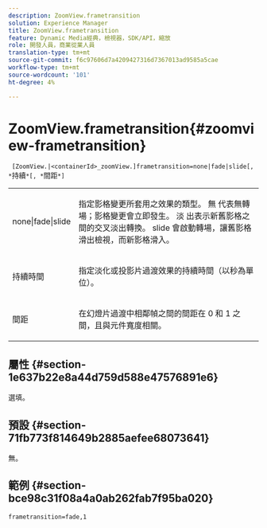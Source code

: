 ```yaml
---
description: ZoomView.frametransition
solution: Experience Manager
title: ZoomView.frametransition
feature: Dynamic Media經典，檢視器，SDK/API，縮放
role: 開發人員，商業從業人員
translation-type: tm+mt
source-git-commit: f6c97606d7a4209427316d7367013ad9585a5cae
workflow-type: tm+mt
source-wordcount: '101'
ht-degree: 4%

---
```



# ZoomView.frametransition{#zoomview-frametransition}

` [ZoomView.|<containerId>_zoomView.]frametransition=none|fade|slide[, *`持續`*[, *`間距`*]`

<table id="table_D5992FCFF26046079089652B211BB6C5"> 
 <tbody> 
  <tr> 
   <td colname="col1"> <p> <span class="codeph"> none|fade|slide  </span> </p> </td> 
   <td colname="col2"> <p>指定影格變更所套用之效果的類型。 <span class="codeph"> 無 </span> 代表無轉場；影格變更會立即發生。<span class="codeph"> 淡 </span> 出表示新舊影格之間的交叉淡出轉換。<span class="codeph"> slide </span> 會啟動轉場，讓舊影格滑出檢視，而新影格滑入。 </p> </td> 
  </tr> 
  <tr> 
   <td colname="col1"> <p> <span class="codeph"> <span class="varname"> 持續時間  </span> </span> </p> </td> 
   <td colname="col2"> <p>指定<span class="codeph">淡化</span>或<span class="codeph">投影片</span>過渡效果的持續時間（以秒為單位）。 </p> </td> 
  </tr> 
  <tr> 
   <td colname="col1"> <p> <span class="codeph"> <span class="varname"> 間距  </span> </span> </p> </td> 
   <td colname="col2"> <p>在<span class="codeph">幻燈片</span>過渡中相鄰幀之間的間距在<span class="codeph"> 0 </span>和<span class="codeph"> 1 </span>之間，且與元件寬度相關。 </p> </td> 
  </tr> 
 </tbody> 
</table>

## 屬性 {#section-1e637b22e8a44d759d588e47576891e6}

選填。

## 預設 {#section-71fb773f814649b2885aefee68073641}

無。

## 範例 {#section-bce98c31f08a4a0ab262fab7f95ba020}

`frametransition=fade,1`
